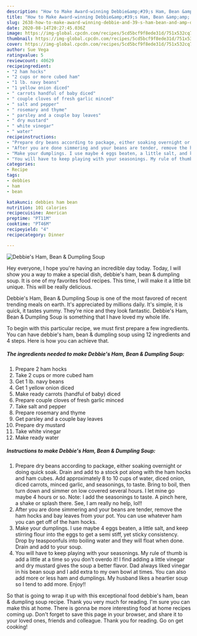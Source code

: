 ```yaml
---
description: "How to Make Award-winning Debbie&amp;#39;s Ham, Bean &amp;amp; Dumpling Soup"
title: "How to Make Award-winning Debbie&amp;#39;s Ham, Bean &amp;amp; Dumpling Soup"
slug: 2638-how-to-make-award-winning-debbie-and-39-s-ham-bean-and-amp-dumpling-soup
date: 2020-08-14T20:27:45.036Z
image: https://img-global.cpcdn.com/recipes/5cd5bcf9f8ede31d/751x532cq70/debbies-ham-bean-dumpling-soup-recipe-main-photo.jpg
thumbnail: https://img-global.cpcdn.com/recipes/5cd5bcf9f8ede31d/751x532cq70/debbies-ham-bean-dumpling-soup-recipe-main-photo.jpg
cover: https://img-global.cpcdn.com/recipes/5cd5bcf9f8ede31d/751x532cq70/debbies-ham-bean-dumpling-soup-recipe-main-photo.jpg
author: Sue Vega
ratingvalue: 5
reviewcount: 40629
recipeingredient:
- "2 ham hocks"
- "2 cups or more cubed ham"
- "1 lb. navy beans"
- "1 yellow onion diced"
- " carrots handful of baby diced"
- " couple cloves of fresh garlic minced"
- " salt and pepper"
- " rosemary and thyme"
- " parsley and a couple bay leaves"
- " dry mustard"
- " white vinegar"
- " water"
recipeinstructions:
- "Prepare dry beans according to package, either soaking overnight or doing quick soak. Drain and add to a stock pot along with the ham hocks and ham cubes. Add approximately 8 to 10 cups of water, diced onion, diced carrots, minced garlic, and seasonings, to taste. Bring to boil, then turn down and simmer on low covered several hours. I let mine go maybe 4 hours or so. Note: I add the seasonings to taste. A pinch here, a shake or splash there. See, I am really no help, lol!!"
- "After you are done simmering and your beans are tender, remove the ham hocks and bay leaves from your pot. You can use whatever ham you can get off of the ham hocks."
- "Make your dumplings. I use maybe 4 eggs beaten, a little salt, and keep stirring flour into the eggs to get a semi stiff, yet sticky consistency. Drop by teaspoonfuls into boiling water and they will float when done. Drain and add to your soup."
- "You will have to keep playing with your seasonings. My rule of thumb is add a little at a time so you don&#39;t overdo it! I find adding a little vinegar and dry mustard gives the soup a better flavor. Dad always liked vinegar in his bean soup and I add extra to my own bowl at times. You can also add more or less ham and dumplings. My husband likes a heartier soup so I tend to add more. Enjoy!!"
categories:
- Recipe
tags:
- debbies
- ham
- bean

katakunci: debbies ham bean 
nutrition: 101 calories
recipecuisine: American
preptime: "PT11M"
cooktime: "PT46M"
recipeyield: "4"
recipecategory: Dinner

---
```



![Debbie&#39;s Ham, Bean &amp; Dumpling Soup](https://img-global.cpcdn.com/recipes/5cd5bcf9f8ede31d/751x532cq70/debbies-ham-bean-dumpling-soup-recipe-main-photo.jpg)

Hey everyone, I hope you're having an incredible day today. Today, I will show you a way to make a special dish, debbie&#39;s ham, bean &amp; dumpling soup. It is one of my favorites food recipes. This time, I will make it a little bit unique. This will be really delicious.



Debbie&#39;s Ham, Bean &amp; Dumpling Soup is one of the most favored of recent trending meals on earth. It's appreciated by millions daily. It's simple, it is quick, it tastes yummy. They're nice and they look fantastic. Debbie&#39;s Ham, Bean &amp; Dumpling Soup is something that I have loved my whole life.


To begin with this particular recipe, we must first prepare a few ingredients. You can have debbie&#39;s ham, bean &amp; dumpling soup using 12 ingredients and 4 steps. Here is how you can achieve that.

<!--inarticleads1-->

##### The ingredients needed to make Debbie&#39;s Ham, Bean &amp; Dumpling Soup:

1. Prepare 2 ham hocks
1. Take 2 cups or more cubed ham
1. Get 1 lb. navy beans
1. Get 1 yellow onion diced
1. Make ready  carrots (handful of baby) diced
1. Prepare  couple cloves of fresh garlic minced
1. Take  salt and pepper
1. Prepare  rosemary and thyme
1. Get  parsley and a couple bay leaves
1. Prepare  dry mustard
1. Take  white vinegar
1. Make ready  water




<!--inarticleads2-->

##### Instructions to make Debbie&#39;s Ham, Bean &amp; Dumpling Soup:

1. Prepare dry beans according to package, either soaking overnight or doing quick soak. Drain and add to a stock pot along with the ham hocks and ham cubes. Add approximately 8 to 10 cups of water, diced onion, diced carrots, minced garlic, and seasonings, to taste. Bring to boil, then turn down and simmer on low covered several hours. I let mine go maybe 4 hours or so. Note: I add the seasonings to taste. A pinch here, a shake or splash there. See, I am really no help, lol!!
1. After you are done simmering and your beans are tender, remove the ham hocks and bay leaves from your pot. You can use whatever ham you can get off of the ham hocks.
1. Make your dumplings. I use maybe 4 eggs beaten, a little salt, and keep stirring flour into the eggs to get a semi stiff, yet sticky consistency. Drop by teaspoonfuls into boiling water and they will float when done. Drain and add to your soup.
1. You will have to keep playing with your seasonings. My rule of thumb is add a little at a time so you don&#39;t overdo it! I find adding a little vinegar and dry mustard gives the soup a better flavor. Dad always liked vinegar in his bean soup and I add extra to my own bowl at times. You can also add more or less ham and dumplings. My husband likes a heartier soup so I tend to add more. Enjoy!!




So that is going to wrap it up with this exceptional food debbie&#39;s ham, bean &amp; dumpling soup recipe. Thank you very much for reading. I'm sure you can make this at home. There is gonna be more interesting food at home recipes coming up. Don't forget to save this page in your browser, and share it to your loved ones, friends and colleague. Thank you for reading. Go on get cooking!
